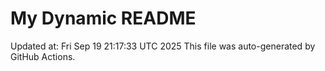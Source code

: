 # My Dynamic README
Updated at: Fri Sep 19 21:17:33 UTC 2025
This file was auto-generated by GitHub Actions.
